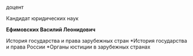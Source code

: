 доцент

Кандидат юридических наук

**Ефимовских Василий Леонидович**

История государства и права зарубежных стран
	*История государства и права России
	*Органы юстиции в зарубежных странах